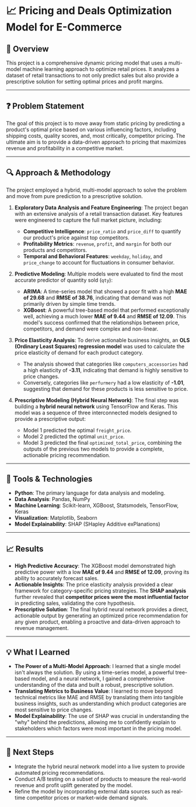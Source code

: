 # 📈 Pricing and Deals Optimization Model for E-Commerce

## 🧠 Overview
This project is a comprehensive dynamic pricing model that uses a multi-model machine learning approach to optimize retail prices. It analyzes a dataset of retail transactions to not only predict sales but also provide a prescriptive solution for setting optimal prices and profit margins.

---

## ❓ Problem Statement
The goal of this project is to move away from static pricing by predicting a product's optimal price based on various influencing factors, including shipping costs, quality scores, and, most critically, competitor pricing. The ultimate aim is to provide a data-driven approach to pricing that maximizes revenue and profitability in a competitive market.

---

## 🔍 Approach & Methodology
The project employed a hybrid, multi-model approach to solve the problem and move from pure prediction to a prescriptive solution.

1.  **Exploratory Data Analysis and Feature Engineering**: The project began with an extensive analysis of a retail transaction dataset. Key features were engineered to capture the full market picture, including:
    * **Competitive Intelligence**: `price_ratio` and `price_diff` to quantify our product's price against top competitors.
    * **Profitability Metrics**: `revenue`, `profit`, and `margin` for both our products and competitors.
    * **Temporal and Behavioral Features**: `weekday`, `holiday`, and `price_change` to account for fluctuations in consumer behavior.

2.  **Predictive Modeling**: Multiple models were evaluated to find the most accurate predictor of quantity sold (`qty`):
    * **ARIMA**: A time-series model that showed a poor fit with a high **MAE of 29.68** and **RMSE of 38.76**, indicating that demand was not primarily driven by simple time trends.
    * **XGBoost**: A powerful tree-based model that performed exceptionally well, achieving a much lower **MAE of 9.44** and **RMSE of 12.09**. This model's success confirmed that the relationships between price, competitors, and demand were complex and non-linear.

3.  **Price Elasticity Analysis**: To derive actionable business insights, an **OLS (Ordinary Least Squares) regression model** was used to calculate the price elasticity of demand for each product category.
    * The analysis showed that categories like `computers_accessories` had a high elasticity of **-3.11**, indicating that demand is highly sensitive to price changes.
    * Conversely, categories like `perfurmery` had a low elasticity of **-1.01**, suggesting that demand for these products is less sensitive to price.

4.  **Prescriptive Modeling (Hybrid Neural Network)**: The final step was building a **hybrid neural network** using TensorFlow and Keras. This model was a sequence of three interconnected models designed to provide a prescriptive output:
    * Model 1 predicted the optimal `freight_price`.
    * Model 2 predicted the optimal `unit_price`.
    * Model 3 predicted the final `optimized_total_price`, combining the outputs of the previous two models to provide a complete, actionable pricing recommendation.

---

## 🧰 Tools & Technologies
-   **Python**: The primary language for data analysis and modeling.
-   **Data Analysis**: Pandas, NumPy
-   **Machine Learning**: Scikit-learn, XGBoost, Statsmodels, TensorFlow, Keras
-   **Visualization**: Matplotlib, Seaborn
-   **Model Explainability**: SHAP (SHapley Additive exPlanations)

---

## 📈 Results
-   **High Predictive Accuracy**: The XGBoost model demonstrated high predictive power with a low **MAE of 9.44** and **RMSE of 12.09**, proving its ability to accurately forecast sales.
-   **Actionable Insights**: The price elasticity analysis provided a clear framework for category-specific pricing strategies. The **SHAP analysis** further revealed that **competitor prices were the most influential factor** in predicting sales, validating the core hypothesis.
-   **Prescriptive Solution**: The final hybrid neural network provides a direct, actionable output by generating an optimized price recommendation for any given product, enabling a proactive and data-driven approach to revenue management.

---

## 💡 What I Learned
-   **The Power of a Multi-Model Approach**: I learned that a single model isn't always the solution. By using a time-series model, a powerful tree-based model, and a neural network, I gained a comprehensive understanding of the data and built a robust, prescriptive solution.
-   **Translating Metrics to Business Value**: I learned to move beyond technical metrics like MAE and RMSE by translating them into tangible business insights, such as understanding which product categories are most sensitive to price changes.
-   **Model Explainability**: The use of SHAP was crucial in understanding the "why" behind the predictions, allowing me to confidently explain to stakeholders which factors were most important in the pricing model.

---

## 🚀 Next Steps
-   Integrate the hybrid neural network model into a live system to provide automated pricing recommendations.
-   Conduct A/B testing on a subset of products to measure the real-world revenue and profit uplift generated by the model.
-   Refine the model by incorporating external data sources such as real-time competitor prices or market-wide demand signals.
